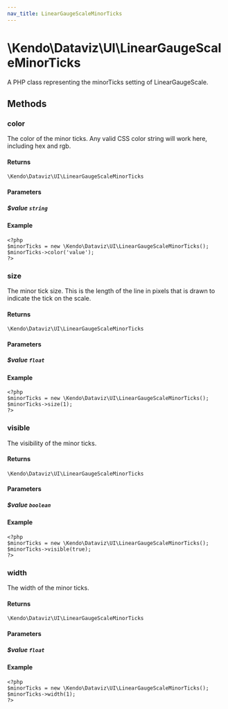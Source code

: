 ```yaml
---
nav_title: LinearGaugeScaleMinorTicks
---
```


# \Kendo\Dataviz\UI\LinearGaugeScaleMinorTicks

A PHP class representing the minorTicks setting of LinearGaugeScale.


## Methods

### color
The color of the minor ticks.
Any valid CSS color string will work here, including hex and rgb.

#### Returns
`\Kendo\Dataviz\UI\LinearGaugeScaleMinorTicks`

#### Parameters

##### $value `string`



#### Example 
    <?php
    $minorTicks = new \Kendo\Dataviz\UI\LinearGaugeScaleMinorTicks();
    $minorTicks->color('value');
    ?>

### size
The minor tick size.
This is the length of the line in pixels that is drawn to indicate the tick on the scale.

#### Returns
`\Kendo\Dataviz\UI\LinearGaugeScaleMinorTicks`

#### Parameters

##### $value `float`



#### Example 
    <?php
    $minorTicks = new \Kendo\Dataviz\UI\LinearGaugeScaleMinorTicks();
    $minorTicks->size(1);
    ?>

### visible
The visibility of the minor ticks.

#### Returns
`\Kendo\Dataviz\UI\LinearGaugeScaleMinorTicks`

#### Parameters

##### $value `boolean`



#### Example 
    <?php
    $minorTicks = new \Kendo\Dataviz\UI\LinearGaugeScaleMinorTicks();
    $minorTicks->visible(true);
    ?>

### width
The width of the minor ticks.

#### Returns
`\Kendo\Dataviz\UI\LinearGaugeScaleMinorTicks`

#### Parameters

##### $value `float`



#### Example 
    <?php
    $minorTicks = new \Kendo\Dataviz\UI\LinearGaugeScaleMinorTicks();
    $minorTicks->width(1);
    ?>

